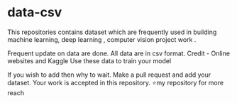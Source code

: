 # data-csv
This repositories contains  dataset which are frequently used in building machine learning, deep learning , computer vision project work . 

Frequent update on data are done. All data are in csv format.
Credit -  Online websites and Kaggle
Use these data to train your model

If you wish to add then why to wait. Make a pull request and add your dataset.
Your work is accepted in this repository.
 ⭐my repository for more reach
